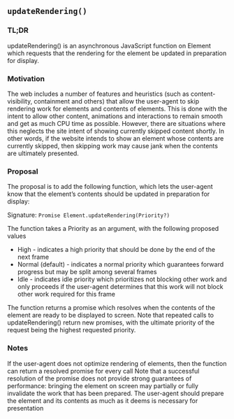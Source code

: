 ## `updateRendering()`

### TL;DR
updateRendering() is an asynchronous JavaScript function on Element which
requests that the rendering for the element be updated in preparation for
display.

### Motivation
The web includes a number of features and heuristics (such as
content-visibility, containment and others) that allow the user-agent to skip
rendering work for elements and contents of elements. This is done with the
intent to allow other content, animations and interactions to remain smooth and
get as much CPU time as possible. However, there are situations where this
neglects the site intent of showing currently skipped content shortly. In other
words, if the website intends to show an element whose contents are currently
skipped, then skipping work may cause jank when the contents are ultimately
presented.

### Proposal
The proposal is to add the following function, which lets the user-agent know
that the element’s contents should be updated in preparation for display:

Signature: `Promise Element.updateRendering(Priority?)`

The function takes a Priority as an argument, with the following proposed values

* High - indicates a high priority that should be done by the end of the next frame
* Normal (default) - indicates a normal priority which guarantees forward progress but may be split among several frames
* Idle - indicates idle priority which prioritizes not blocking other work and only proceeds if the user-agent determines that this work will not block other work required for this frame

The function returns a promise which resolves when the contents of the element
are ready to be displayed to screen.  Note that repeated calls to
updateRendering() return new promises, with the ultimate priority of the
request being the highest requested priority.

### Notes
If the user-agent does not optimize rendering of elements, then the
function can return a resolved promise for every call Note that a successful
resolution of the promise does not provide strong guarantees of performance:
bringing the element on screen may partially or fully invalidate the work that
has been prepared.  The user-agent should prepare the element and its contents
as much as it deems is necessary for presentation


